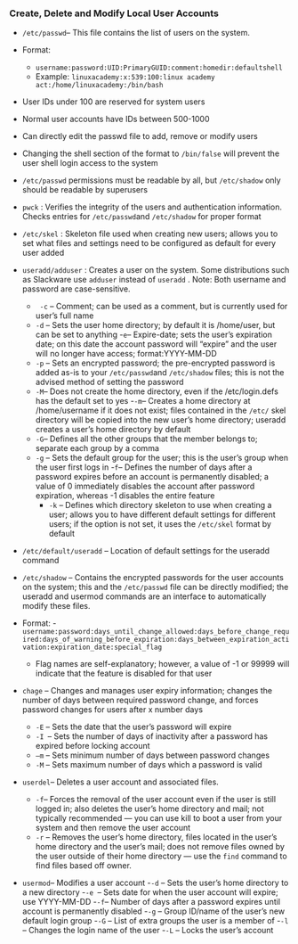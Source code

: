 ### Create, Delete and Modify Local User Accounts

- ```/etc/passwd```– This file contains the list of users on the system.
- Format:
  - ```username:password:UID:PrimaryGUID:comment:homedir:defaultshell```
  - Example: ```linuxacademy:x:539:100:linux academy act:/home/linuxacademy:/bin/bash```
- User IDs under 100 are reserved for system users
- Normal user accounts have IDs between 500-1000
- Can directly edit the passwd file to add, remove or modify users
- Changing the shell section of the format to ```/bin/false``` will prevent the user shell login access to the system
- ```/etc/passwd``` permissions must be readable by all, but ```/etc/shadow``` only should be readable by superusers
- ```pwck``` : Verifies the integrity of the users and authentication information. Checks entries for ```/etc/passwd```and ```/etc/shadow``` for proper format
- ```/etc/skel``` :  Skeleton file used when creating new users; allows you to set what files and settings need to be configured as default for every user added
- ```useradd/adduser``` : Creates a user on the system. Some distributions such as Slackware use ```adduser``` instead of ```useradd``` . Note: Both username and password are case-sensitive.
  - ``` -c``` – Comment; can be used as a comment, but is currently used for user’s full name
  - ```-d``` – Sets the user home directory; by default it is /home/user, but can be set to anything
  -```e```– Expire-date; sets the user’s expiration date; on this date the account password will “expire” and the user will no longer have access; format:YYYY-MM-DD
  - ```-p``` – Sets an encrypted password; the pre-encrypted password is added as-is to your ```/etc/passwd```and ```/etc/shadow``` files; this is not the advised method of setting the password
  - ```-M```– Does not create the home directory, even if the /etc/login.defs has the default set to yes
  -```-m```– Creates a home directory at /home/username if it does not exist; files contained in the ```/etc/``` skel directory will be copied into the new user’s home directory; useradd creates a user’s home directory by default
  - ```-G```– Defines all the other groups that the member belongs to; separate each group by a comma
  - ```-g``` – Sets the default group for the user; this is the user’s group when the user first logs in
  -```f```– Defines the number of days after a password expires before an account is permanently disabled; a value of 0 immediately disables the account after password expiration, whereas -1 disables the entire feature
    - ```-k``` – Defines which directory skeleton to use when creating a user; allows you to have different default settings for different users; if the option is not set, it uses the ```/etc/skel``` format by default
- ```/etc/default/useradd``` – Location of default settings for the useradd command
- ```/etc/shadow``` – Contains the encrypted passwords for the user accounts on the system; this and the ```/etc/passwd``` file can be directly modified; the useradd and usermod commands are an interface to automatically modify these files.

- Format:
  -```username:password:days_until_change_allowed:days_before_change_required:days_of_warning_before_expiration:days_between_expiration_activation:expiration_date:special_flag```
  
  - Flag names are self-explanatory; however, a value of -1 or 99999 will indicate that the feature is
disabled for that user

- ```chage``` – Changes and manages user expiry information; changes the number of days between
required password change, and forces password changes for users after x number days
  - ```-E``` – Sets the date that the user’s password will expire
  - ```-I ```– Sets the number of days of inactivity after a password has expired before locking account
  - ```–m``` – Sets minimum number of days between password changes
  - ```-M``` – Sets maximum number of days which a password is valid

- ```userdel```– Deletes a user account and associated files.
  - ```-f```– Forces the removal of the user account even if the user is still logged in; also deletes the user’s home directory and mail; not typically recommended — you can use kill to boot a user
from your system and then remove the user account
  - ```-r``` – Removes the user’s home directory, files located in the user’s home directory and the
user’s mail; does not remove files owned by the user outside of their home directory — use the
```find``` command to find files based off owner.
- ```usermod```– Modifies a user account
  -```-d``` – Sets the user’s home directory to a new directory
  -```-e ```– Sets date for when the user account will expire; use YYYY-MM-DD
  -```-f```– Number of days after a password expires until account is permanently disabled
  -```-g``` – Group ID/name of the user’s new default login group
  -```-G``` – List of extra groups the user is a member of
  -```-l``` – Changes the login name of the user
  -```-L``` – Locks the user’s account
  
  
  
  
